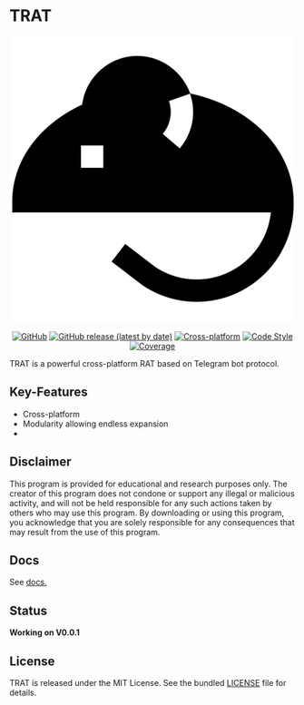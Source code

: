 # TRAT

<p align="center">
  <img src="resources/images/logo.png"  alt="Simple-XSS logo"/>
</p>


<p align="center">
    <a href="https://github.com/CrazyProger1/TRAT/blob/master/LICENSE"><img alt="GitHub" src="https://img.shields.io/github/license/CrazyProger1/TRAT"></a>
    <a href="https://github.com/CrazyProger1/TRAT/releases/latest"><img alt="GitHub release (latest by date)" src="https://img.shields.io/github/v/release/CrazyProger1/TRAT"></a>
    <a href="#"><img src="https://img.shields.io/badge/platform-cross-important" alt="Cross-platform" /></a>
    <a href="https://github.com/psf/black"><img src="https://img.shields.io/badge/code%20style-black-000000.svg" alt="Code Style"></a>
    <a href="#"><img src="https://img.shields.io/badge/coverage-99%25-brightgreen" alt="Coverage"/></a>
</p>


TRAT is a powerful cross-platform RAT based on Telegram bot protocol.

## Key-Features

- Cross-platform
- Modularity allowing endless expansion
-

## Disclaimer

This program is provided for educational and research purposes only. The creator of this program does not condone or
support any illegal or malicious activity, and will not be held responsible for any such actions taken by others who may
use this program. By downloading or using this program, you acknowledge that you are solely responsible for any
consequences that may result from the use of this program.

## Docs

See [docs.](docs/README.md)

## Status

**Working on V0.0.1**

## License

TRAT is released under the MIT License. See the bundled [LICENSE](LICENSE) file for details.